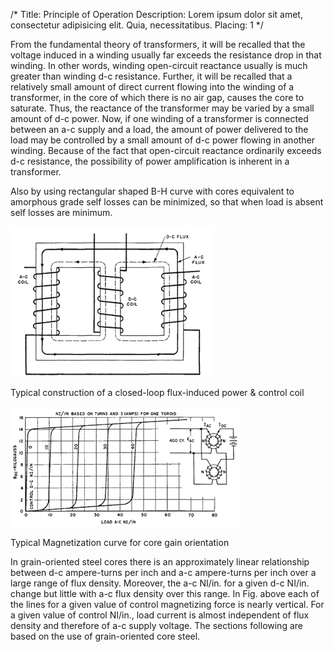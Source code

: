 /*
Title: Principle of Operation
Description: Lorem ipsum dolor sit amet, consectetur adipisicing elit. Quia, necessitatibus.
Placing: 1
*/

From the fundamental theory of transformers, it will be recalled that the voltage induced in a winding usually far exceeds the resistance drop in that winding. In other words, winding open-circuit reactance usually is much greater than winding d-c resistance. Further, it will be recalled that a relatively small amount of direct current flowing into the winding of a transformer, in the core of which there is no air gap, causes the core to saturate. Thus, the reactance of the transformer may be varied by a small amount of d-c power. Now, if one winding of a transformer is connected between an a-c supply and a load, the amount of power delivered to the load may be controlled by a small amount of d-c power flowing in another winding. Because of the fact that open-circuit reactance ordinarily exceeds d-c resistance, the possibility of power amplification is inherent in a transformer.

Also by using rectangular shaped B-H curve with cores equivalent to amorphous grade self losses can be minimized, so that when load is absent self losses are minimum.

![Typical Magnetization curve for core gain orientation](/content/mles/01.png)
<div class="caption">Typical construction of a closed-loop flux-induced power & control coil</div>

![Typical Magnetization curve for core gain orientation](/content/mles/02.png)
<div class="caption">Typical Magnetization curve for core gain orientation</div>

In grain-oriented steel cores there is an approximately linear relationship between d-c ampere-turns per inch and a-c ampere-turns per inch over a large range of flux density. Moreover, the a-c NI/in. for a given d-c NI/in. change but little with a-c flux density over this range. In Fig. above each of the lines for a given value of control magnetizing force is nearly vertical. For a given value of control NI/in., load current is almost independent of flux density and therefore of a-c supply voltage. The sections following are based on the use of grain-oriented core steel.
